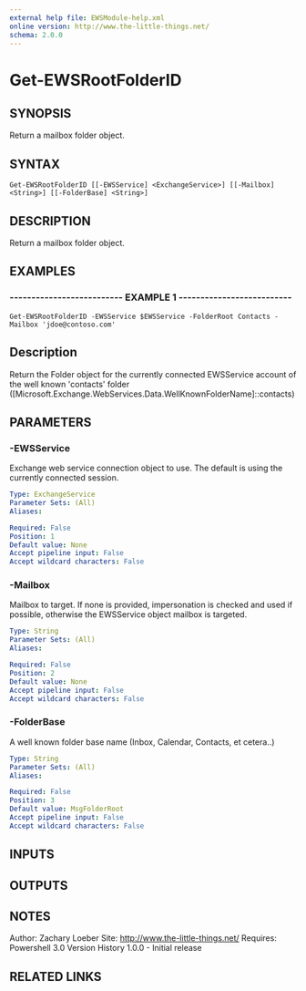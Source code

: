 ```yaml
---
external help file: EWSModule-help.xml
online version: http://www.the-little-things.net/
schema: 2.0.0
---
```


# Get-EWSRootFolderID

## SYNOPSIS
Return a mailbox folder object.

## SYNTAX

```
Get-EWSRootFolderID [[-EWSService] <ExchangeService>] [[-Mailbox] <String>] [[-FolderBase] <String>]
```

## DESCRIPTION
Return a mailbox folder object.

## EXAMPLES

### -------------------------- EXAMPLE 1 --------------------------
```
Get-EWSRootFolderID -EWSService $EWSService -FolderRoot Contacts -Mailbox 'jdoe@contoso.com'
```

Description
-----------
Return the Folder object for the currently connected EWSService account of the well known 'contacts' folder
(\[Microsoft.Exchange.WebServices.Data.WellKnownFolderName\]::contacts)

## PARAMETERS

### -EWSService
Exchange web service connection object to use.
The default is using the currently connected session.

```yaml
Type: ExchangeService
Parameter Sets: (All)
Aliases: 

Required: False
Position: 1
Default value: None
Accept pipeline input: False
Accept wildcard characters: False
```

### -Mailbox
Mailbox to target.
If none is provided, impersonation is checked and used if possible, otherwise the EWSService object mailbox is targeted.

```yaml
Type: String
Parameter Sets: (All)
Aliases: 

Required: False
Position: 2
Default value: None
Accept pipeline input: False
Accept wildcard characters: False
```

### -FolderBase
A well known folder base name (Inbox, Calendar, Contacts, et cetera..)

```yaml
Type: String
Parameter Sets: (All)
Aliases: 

Required: False
Position: 3
Default value: MsgFolderRoot
Accept pipeline input: False
Accept wildcard characters: False
```

## INPUTS

## OUTPUTS

## NOTES
Author: Zachary Loeber
Site: http://www.the-little-things.net/
Requires: Powershell 3.0
Version History
1.0.0 - Initial release

## RELATED LINKS

